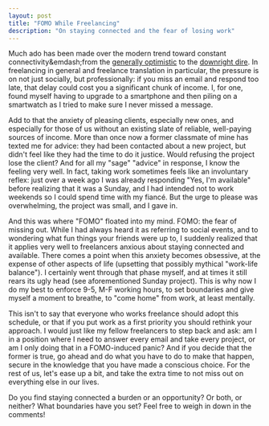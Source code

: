 ```yaml
---
layout: post
title: "FOMO While Freelancing"
description: "On staying connected and the fear of losing work"
---
```


Much ado has been made over the modern trend toward constant connectivity&emdash;from the <a href="https://www.xero.com/blog/2015/07/the-pros-and-cons-of-always-being-connected/">generally optimistic</a> to the <a href="https://techcrunch.com/2009/08/10/always-being-%E2%80%98connected%E2%80%99-is-ruining-our-way-of-life/">downright dire</a>. In freelancing in general and freelance translation in particular, the pressure is on not just socially, but professionally: if you miss an email and respond too late, that delay could cost you a significant chunk of income. I, for one, found myself having to upgrade to a smartphone and then piling on a smartwatch as I tried to make sure I never missed a message.

Add to that the anxiety of pleasing clients, especially new ones, and especially for those of us without an existing slate of reliable, well-paying sources of income. More than once now a former classmate of mine has texted me for advice: they had been contacted about a new project, but didn't feel like they had the time to do it justice. Would refusing the project lose the client? And for all my "sage" "advice" in response, I know the feeling very well. In fact, taking work sometimes feels like an involuntary reflex: just over a week ago I was already responding "Yes, I'm available" before realizing that it was a Sunday, and I had intended not to work weekends so I could spend time with my fianc&eacute;. But the urge to please was overwhelming, the project was small, and I gave in.

And this was where "FOMO" floated into my mind. FOMO: the fear of missing out. While I had always heard it as referring to social events, and to wondering what fun things your friends were up to, I suddenly realized that it applies very well to freelancers anxious about staying connected and available. There comes a point when this anxiety becomes obsessive, at the expense of other aspects of life (upsetting that possibly mythical "work-life balance"). I certainly went through that phase myself, and at times it still rears its ugly head (see aforementioned Sunday project). This is why now I do my best to enforce 9-5, M-F working hours, to set boundaries and give myself a moment to breathe, to "come home" from work, at least mentally.

This isn't to say that everyone who works freelance should adopt this schedule, or that if you put work as a first priority you should rethink your approach. I would just like my fellow freelancers to step back and ask: am I in a position where I need to answer every email and take every project, or am I only doing that in a FOMO-induced panic? And if you decide that the former is true, go ahead and do what you have to do to make that happen, secure in the knowledge that you have made a conscious choice. For the rest of us, let's ease up a bit, and take the extra time to not miss out on everything else in our lives.

Do you find staying connected a burden or an opportunity? Or both, or neither? What boundaries have you set? Feel free to weigh in down in the comments!
